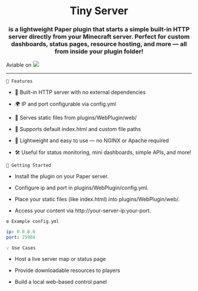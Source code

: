 <center><h1>Tiny Server</h1></center>
<center><h3>is a lightweight Paper plugin that starts a simple built-in HTTP server directly from your Minecraft server. Perfect for custom dashboards, status pages, resource hosting, and more — all from inside your plugin folder!</h3></center>
Aviable on <a href="https://modrinth.com/plugin/tiny-server"><img src="https://img.shields.io/badge/dynamic/json?color=158000&label=downloads&prefix=+%20&query=downloads&url=https://api.modrinth.com/v2/project/zfCCoCH5&logo=modrinth"></a>

<hr>

`🔧 Features`


- 📡 Built-in HTTP server with no external dependencies

- 🌍 IP and port configurable via config.yml

- 📁 Serves static files from plugins/WebPlugin/web/

- 📄 Supports default index.html and custom file paths

- 🧠 Lightweight and easy to use — no NGINX or Apache required

- 🛠 Useful for status monitoring, mini dashboards, simple APIs, and more!

`🚀 Getting Started`

- Install the plugin on your Paper server.

- Configure ip and port in plugins/WebPlugin/config.yml.

- Place your static files (like index.html) into plugins/WebPlugin/web/.

- Access your content via http://your-server-ip:your-port.

`⚙️ Example config.yml`
```yml
ip: 0.0.0.0
port: 25984
```

`💡 Use Cases`


- Host a live server map or status page

- Provide downloadable resources to players

- Build a local web-based control panel
